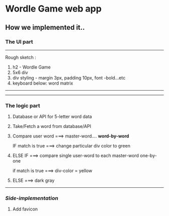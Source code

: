 # Wordle Game web app

## How we implemented it..

### **The UI part**

---

Rough sketch :

1. h2 - Wordle Game
2. 5x6 div
3. div styling - margin 3px, padding 10px, font -bold...etc
4. keyboard below: word matrix

---

---

### **The logic part**

1. Database or API for 5-letter word data
2. Take/Fetch a word from database/API
3. Compare user word ===> master-word.... **word-by-word**

   IF match is true ===> change particular div color to green

4. ELSE IF ===> compare single user-word to each master-word one-by-one

   if match is true ===> div-color = yellow

5. ELSE ===> dark gray

---

### _Side-implementation_

1. Add favicon
